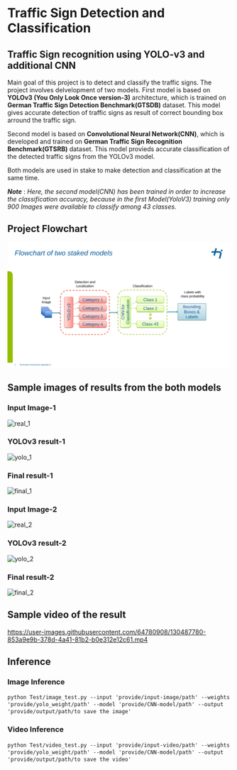 # Traffic Sign Detection and Classification
## Traffic Sign recognition using YOLO-v3 and additional CNN


Main goal of this project is to detect and classify the traffic signs. The project involves delvelopment of two models. First model is based on **YOLOv3 (You Only Look Once version-3)** architecture, which is trained on **German Traffic Sign Detection Benchmark(GTSDB)** dataset. This model gives accurate detection of traffic signs as result of correct bounding box arround the traffic sign.

Second model is based on **Convolutional Neural Network(CNN)**, which is developed and trained on **German Traffic Sign Recognition Benchmark(GTSRB)** dataset. This model provieds accurate classification of the detected traffic signs from the YOLOv3 model.

Both models are used in stake to make detection and classification at the same time.

_**Note**_ : _Here, the second model(CNN) has been trained in order to increase the classification accuracy, because in the first Model(YoloV3) training only 900 Images were available to classify among 43 classes._


## Project Flowchart
![flowchart](https://github.com/Ronak0310/Traffic-Sign-Detection-and-Classification/blob/main/Test/Flowchart.svg)

## Sample images of results from the both models
### Input Image-1
![real_1](https://user-images.githubusercontent.com/64780908/130485320-cb002410-1fdb-475b-85bb-438d81da423e.jpg)
### YOLOv3 result-1
![yolo_1](https://user-images.githubusercontent.com/64780908/130485378-84458a98-b375-4188-af7c-eea0f390af9f.jpg)
### Final result-1
![final_1](https://user-images.githubusercontent.com/64780908/130485411-145b2483-1e12-40a1-8cd8-ada35b608886.jpg)
### Input Image-2
![real_2](https://user-images.githubusercontent.com/64780908/130485434-03b31b53-79d1-4471-94f8-c1d920a0b7d9.jpg)
### YOLOv3 result-2
![yolo_2](https://user-images.githubusercontent.com/64780908/130485442-cde40132-a2ab-4c58-afa9-774a66c32171.jpg)
### Final result-2
![final_2](https://user-images.githubusercontent.com/64780908/130485453-05c28ba8-17e8-48e7-8a26-bbbea25e2de9.jpg)

## Sample video of the result

https://user-images.githubusercontent.com/64780908/130487780-853a9e9b-378d-4a41-81b2-b0e312e12c61.mp4

## Inference
### Image Inference
  ```
  python Test/image_test.py --input 'provide/input-image/path' --weights 'provide/yolo_weight/path' --model 'provide/CNN-model/path' --output 'provide/output/path/to save the image'
  ```
### Video Inference
  ```
  python Test/video_test.py --input 'provide/input-video/path' --weights 'provide/yolo_weight/path' --model 'provide/CNN-model/path' --output 'provide/output/path/to save the video'
  ```

